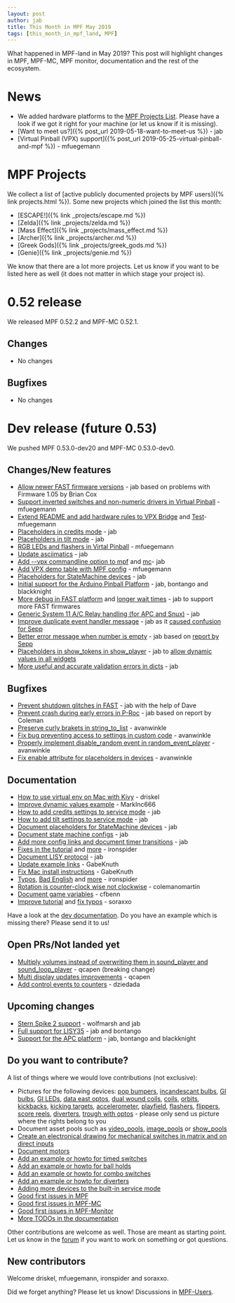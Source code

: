 ```yaml
---
layout: post
author: jab
title: This Month in MPF May 2019
tags: [this_month_in_mpf_land, MPF]
---
```

What happened in MPF-land in May 2019?
This post will highlight changes in MPF, MPF-MC, MPF monitor, documentation
and the rest of the ecosystem.

# News

* We added hardware platforms to the [MPF Projects List](https://missionpinball.org/projects.html). Please have a look if we got it right for your machine (or let us know if it is missing).
* [Want to meet us?]({% post_url 2019-05-18-want-to-meet-us %}) - jab
* [Virtual Pinball (VPX) support]({% post_url 2019-05-25-virtual-pinball-and-mpf %}) - mfuegemann


# MPF Projects

We collect a list of [active publicly documented projects by MPF users]({% link projects.html %}).
Some new projects which joined the list this month:

* [ESCAPE!]({% link _projects/escape.md %})
* [Zelda]({% link _projects/zelda.md %})
* [Mass Effect]({% link _projects/mass_effect.md %})
* [Archer]({% link _projects/archer.md %})
* [Greek Gods]({% link _projects/greek_gods.md %})
* [Genie]({% link _projects/genie.md %})

We know that there are a lot more projects. Let us know if you want to be listed here as well (it does not matter in which stage your project is).

# 0.52 release

We released MPF 0.52.2 and MPF-MC 0.52.1.

## Changes

* No changes

## Bugfixes

* No changes

# Dev release (future 0.53)

We pushed MPF 0.53.0-dev20 and MPF-MC 0.53.0-dev0.

## Changes/New features

* [Allow newer FAST firmware versions](https://github.com/missionpinball/mpf/pull/1356) - jab based on problems with Firmware 1.05 by Brian Cox
* [Support inverted switches and non-numeric drivers in Virtual Pinball](https://github.com/missionpinball/mpf/pull/1360) - mfuegemann
* [Extend README and add hardware rules to VPX Bridge](https://github.com/missionpinball/mpf-vpcom-bridge/pull/1) and [Test](https://github.com/missionpinball/mpf-vpcom-bridge/pull/2)- mfuegemann
* [Placeholders in credits mode](https://github.com/missionpinball/mpf/pull/1357) - jab
* [Placeholders in tilt mode](https://github.com/missionpinball/mpf/pull/1358) - jab
* [RGB LEDs and flashers in Virtal Pinball](https://github.com/missionpinball/mpf/pull/1363) - mfuegemann
* [Update asciimatics](https://github.com/missionpinball/mpf/pull/1362) - jab
* [Add --vpx commandline option to mpf](https://github.com/missionpinball/mpf/pull/1364) and [mc](https://github.com/missionpinball/mpf-mc/pull/373)- jab
* [Add VPX demo table with MPF config](https://github.com/missionpinball/mpf-vpcom-bridge/pull/3) - mfuegemann
* [Placeholders for StateMachine devices](https://github.com/missionpinball/mpf/pull/1365) - jab
* [Initial support for the Arduino Pinball Platform](https://github.com/missionpinball/mpf/commit/0021aa4c80c3f5c4db02c7ed0e797f0f2419340e) - jab, bontango and blackknight
* [More debug in FAST platform](https://github.com/missionpinball/mpf/commit/c79a36b312d33c5cc546e4d9637f51ccef3ddcaf) and [longer wait times](https://github.com/missionpinball/mpf/commit/e031cb047dcecaaeb9eb37fc11422ea657e2ed71) - jab to support more FAST firmwares
* [Generic System 11 A/C Relay handling (for APC and Snux)](https://github.com/missionpinball/mpf/pull/1370) - jab
* [Improve duplicate event handler message](https://github.com/missionpinball/mpf/commit/bebf593f97b068f07b3af69e93f48b3c8e595974) - jab as it [caused confusion for Sepp](https://groups.google.com/forum/#!topic/mpf-users/epVKlaU9Yo8)
* [Better error message when number is empty]() - jab based on [report by Sepp](https://groups.google.com/forum/#!msg/mpf-users/oHsUeEJr2yI/Y1hg21iNBAAJ)
* [Placeholders in show_tokens in show_player](https://github.com/missionpinball/mpf/pull/1379) - jab to [allow dynamic values in all widgets](https://groups.google.com/forum/#!topic/mpf-users/lUd6Z2lU_eo)
* [More useful and accurate validation errors in dicts](https://github.com/missionpinball/mpf/commit/240c4f9faabd58b8e96b3509b9a7d28ad0fc13fc) - jab

## Bugfixes

* [Prevent shutdown glitches in FAST](https://github.com/missionpinball/mpf/commit/90acd6c60da1c0b4a4922edbeaca247228a54d41) - jab with the help of Dave
* [Prevent crash during early errors in P-Roc](https://github.com/missionpinball/mpf/commit/95ac7c6eb8cd60712fa1c3cad557fcd9ffaa529a) - jab based on report by Coleman
* [Preserve curly brakets in string_to_list](https://github.com/missionpinball/mpf/pull/1361) - avanwinkle
* [Fix bug preventing access to settings in custom code](https://github.com/missionpinball/mpf/pull/1369) - avanwinkle
* [Properly implement disable_random event in random_event_player](https://github.com/missionpinball/mpf/pull/1374) - avanwinkle
* [Fix enable attribute for placeholders in devices](https://github.com/missionpinball/mpf/pull/1372) - avanwinkle

## Documentation

* [How to use virtual env on Mac with Kivy](https://github.com/missionpinball/mpf/pull/1355) - driskel
* [Improve dynamic values example](https://github.com/missionpinball/mpf-docs/pull/223) - MarkInc666
* [How to add credits settings to service mode](https://github.com/missionpinball/mpf-docs/commit/744f29f861a243d9e6c95a9d81aa56fa7f32feec) - jab
* [How to add tilt settings to service mode](https://github.com/missionpinball/mpf-docs/commit/8e05a161cfc21141a1e961f2a65ad8fa5b214d4c) - jab
* [Document placeholders for StateMachine devices](https://github.com/missionpinball/mpf-docs/pull/224) - jab
* [Document state machine configs](https://github.com/missionpinball/mpf-docs/commit/aadea2392c08c0d79ee96a8bc23b4d6639f6ae5e) - jab
* [Add more config links and document timer transitions](https://github.com/missionpinball/mpf-docs/commit/e797a5fc8457d521bfd4263908a0c226171ff2f7) - jab
* [Fixes in the tutorial](https://github.com/missionpinball/mpf-docs/pull/227) and [more](https://github.com/missionpinball/mpf-docs/pull/228) - ironspider
* [Document LISY protocol](https://github.com/missionpinball/mpf-docs/commit/cbb65ff49253befb1fb116d8d72d2f67a945f090) - jab
* [Update example links](https://github.com/missionpinball/mpf-docs/commit/8e0f5334f6df40733810c2627e71fc0db063808b) - GabeKnuth
* [Fix Mac install instructions](https://github.com/missionpinball/mpf-docs/commit/8016c8daf9c83ba2dafcde5ffef1244a02219a69) - GabeKnuth
* [Typos](https://github.com/missionpinball/mpf-docs/pull/232), [Bad English](https://github.com/missionpinball/mpf-docs/pull/230) and [more](https://github.com/missionpinball/mpf-docs/pull/229) - ironspider
* [Rotation is counter-clock wise not clockwise](https://github.com/missionpinball/mpf-docs/pull/231) - colemanomartin
* [Document game variables](https://github.com/missionpinball/mpf-docs/pull/233) - cfbenn
* [Improve tutorial](https://github.com/missionpinball/mpf-docs/pull/235) and [fix typos](https://github.com/missionpinball/mpf-docs/pull/236) - soraxxo

Have a look at the [dev documentation](https://docs.missionpinball.org/en/dev/).
Do you have an example which is missing there? Please send it to us!

## Open PRs/Not landed yet

* [Multiply volumes instead of overwriting them in sound_player and sound_loop_player](https://github.com/missionpinball/mpf-mc/pull/333) - qcapen (breaking change)
* [Multi display updates improvements](https://github.com/missionpinball/mpf-mc/pull/323) - qcapen
* [Add control events to counters](https://github.com/missionpinball/mpf/pull/1342) - dziedada

## Upcoming changes

* [Stern Spike 2 support](https://github.com/missionpinball/mpf/issues/1246) - wolfmarsh and jab
* [Full support for LISY35](https://github.com/missionpinball/mpf/issues/1218) - jab and bontango
* [Support for the APC platform](https://github.com/missionpinball/mpf/issues/1345) - jab, bontango and blackknight

## Do you want to contribute?

A list of things where we would love contributions (not exclusive):

* Pictures for the following devices: [pop bumpers](https://docs.missionpinball.org/en/dev/mechs/pop_bumpers/index.html),
  [incandescant bulbs](https://docs.missionpinball.org/en/dev/mechs/lights/matrix_lights.html),
  [GI bulbs](https://docs.missionpinball.org/en/dev/mechs/lights/gis.html),
  [GI LEDs](https://docs.missionpinball.org/en/dev/mechs/lights/gis.html),
  [data east optos](https://docs.missionpinball.org/en/dev/mechs/switches/optos.html),
  [dual wound coils](https://docs.missionpinball.org/en/dev/mechs/coils/dual_wound_coils.html),
  [coils](https://docs.missionpinball.org/en/dev/mechs/coils/index.html),
  [orbits](https://docs.missionpinball.org/en/dev/mechs/loops/index.html),
  [kickbacks](https://docs.missionpinball.org/en/dev/mechs/kickbacks/index.html),
  [kicking targets](https://docs.missionpinball.org/en/dev/mechs/targets/kicking_targets/index.html),
  [accelerometer](https://docs.missionpinball.org/en/dev/mechs/accelerometers/index.html),
  [playfield](https://docs.missionpinball.org/en/dev/mechs/playfields/index.html),
  [flashers](https://docs.missionpinball.org/en/dev/mechs/lights/flashers.html),
  [flippers](https://docs.missionpinball.org/en/dev/mechs/flippers/index.html),
  [score reels](https://docs.missionpinball.org/en/dev/mechs/score_reels/index.html),
  [diverters](https://docs.missionpinball.org/en/dev/mechs/diverters/index.html),
  [trough with optos](https://docs.missionpinball.org/en/dev/mechs/troughs/index.html) - please only send us picture where the rights belong to you
* Document asset pools such as [video_pools](https://docs.missionpinball.org/en/dev/config/video_pools.html), [image_pools](https://docs.missionpinball.org/en/dev/config/image_pools.html) or [show_pools](https://docs.missionpinball.org/en/dev/config/show_pools.html)
* [Create an electronical drawing for mechanical switches in matrix and on direct inputs](https://docs.missionpinball.org/en/dev/mechs/switches/mechanical_switches.html)
* [Document motors](https://docs.missionpinball.org/en/dev/mechs/motors/index.html)
* [Add an example or howto for timed switches](https://docs.missionpinball.org/en/dev/game_logic/timed_switches/index.html)
* [Add an example or howto for ball holds](https://docs.missionpinball.org/en/dev/game_logic/ball_holds/index.html)
* [Add an example or howto for combo switches](https://docs.missionpinball.org/en/dev/game_logic/combo_switches/index.html)
* [Add an example or howto for diverters](https://docs.missionpinball.org/en/dev/mechs/diverters/index.html)
* [Adding more devices to the built-in service mode](https://github.com/missionpinball/mpf/issues/693)
* [Good first issues in MPF](https://github.com/missionpinball/mpf/issues?q=is%3Aissue+is%3Aopen+label%3A%22good+first+issue%22)
* [Good first issues in MPF-MC](https://github.com/missionpinball/mpf-mc/issues?q=is%3Aissue+is%3Aopen+label%3A%22help+wanted%22)
* [Good first issues in MPF-Monitor](https://github.com/missionpinball/mpf-monitor/issues?q=is%3Aissue+is%3Aopen+label%3A%22help+wanted%22)
* [More TODOs in the documentation](https://docs.missionpinball.org/en/dev/search.html?q=help_us_to_write_it&check_keywords=yes&area=default)

Other contributions are welcome as well.
Those are meant as starting point.
Let us know in the [forum](https://groups.google.com/forum/#!forum/mpf-users)
if you want to work on something or got questions.

## New contributors

Welcome driskel, mfuegemann, ironspider and soraxxo.

Did we forget anything? Please let us know!
Discussions in [MPF-Users](https://groups.google.com/forum/#!forum/mpf-users).
